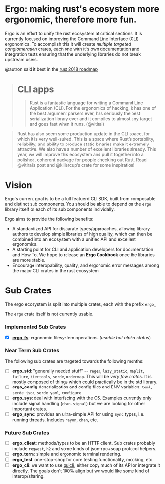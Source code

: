 # Ergo: making rust's ecosystem more ergonomic, therefore more fun.

Ergo is an effort to unify the rust ecosystem at critical sections. It is
currently focused on improving the Command Line Interface (CLI) ergonomics. To
accomplish this it will create _multiple targeted conglomeration_ crates, each
one with it's own documentation and integration tests ensuring that the
underlying libraries do not break upstream users.

@autron said it best in the
[rust 2018 roadmap](https://github.com/aturon/rfcs/blob/roadmap-2018/text/0000-roadmap-2018.md#cli-apps)

> # CLI apps
> > Rust is a fantastic language for writing a Command Line Application (CLI).
> > For the ergonomics of hacking, it has one of the best argument parsers
> > ever, has seriously the best serialization library ever and it compiles to
> > almost any target and goes fast when it runs. (@vitiral)

> Rust has also seem some production update in the CLI space, for which it is
> very well-suited. This is a space where Rust’s portability, reliability, and
> ability to produce static binaries make it extremely attractive. We also have a
> number of excellent libraries already. This year, we will improve this
> ecosystem and pull it together into a polished, coherent package for people
> checking out Rust. Read @vitiral’s post and @killercup’s crate for some
> inspiration!


# Vision
Ergo's current goal is to be a full featuerd CLI SDK, built from composable
and distinct sub components. You should be able to depend on the `ergo` library
itself or each of its sub components individally.

Ergo aims to provide the following benefits:
- A standardized API for disparate types/approaches, allowing library authors
  to develop simple libraries of high quality, which can then be
  combined into an ecosystem with a unified API and excellent ergonomics.
- A starting point for CLI and application developers for documentation and
  How To. We hope to release an **Ergo Cookbook** once the libraries are more
  stable.
- Encourage interopability, quality, and ergonomic error messages among the
  major CLI crates in the rust ecosystem.


# Sub Crates
The ergo ecosystem is split into multiple crates, each with the prefix `ergo_`

The `ergo` crate itself is not currently usable.

### Implemented Sub Crates
- [x] [**ergo_fs**](https://github.com/vitiral/ergo_fs): ergonomic filesystem
  operations. (*usable but alpha status*)

### Near Term Sub Crates
The following sub crates are targeted towards the following months:

- [ ] **ergo_std**: "generally needed stuff" -- `regex`, `lazy_static`,
  `maplit`, `failure`, `itertools`, `serde`, `ordermap`. This will be _very few
  crates_. It is mostly composed of things which could practically be in the
  std library.
- [ ] **ergo_config** deserialization and config files and ENV variables:
  `toml`, `serde_json`, `serde_yaml`, `configure`
- [ ] **ergo_sys**: deal with interfacing with the OS. Examples currently only
  include signal handling (`chan-signal`) but we are looking for other important
  crates.
- [ ] **ergo_sync**: provides an ultra-simple API for using `Sync` types, i.e.
  running threads. Includes `rayon`, `chan`, etc.

### Future Sub Crates
- [ ] **ergo_client**: methods/types to be an HTTP client. Sub crates probably
  include `reqwest`, `h2` and some kinds of json-rpc+soap protocol helpers.
- [ ] **ergo_term**: simple and ergonomic terminal rendering.
- [ ] **ergo_test**: one-stop-shop for core testing functionality, mocking,
  etc.
- [ ] **ergo_cli**: we want to use
  [quicli](https://github.com/killercup/quicli), either copy much of its API or
  integrate it directly. The goals don't
  [100% align](https://github.com/killercup/quicli/issues/19) but we would
  like some kind of interop/sharing.
